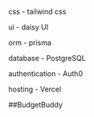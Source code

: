 css - tailwind css 




ui - daisy UI 


orm - prisma


database - PostgreSQL


authentication - Auth0


hosting - Vercel


##BudgetBuddy

